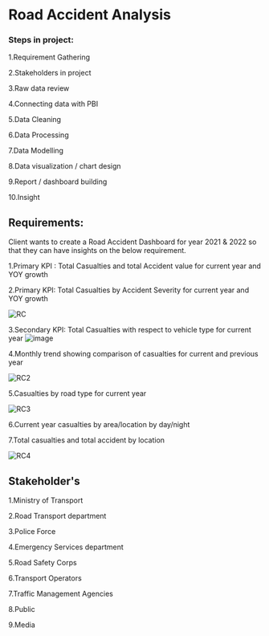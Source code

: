 
# Road Accident Analysis

### Steps in project:

1.Requirement Gathering

2.Stakeholders in project

3.Raw data review

4.Connecting data with PBI

5.Data Cleaning

6.Data Processing

7.Data Modelling

8.Data visualization / chart design

9.Report / dashboard building

10.Insight

## Requirements:

Client wants to create a Road Accident Dashboard for year 2021 & 2022 so that they can have insights on the below requirement.

1.Primary KPI : Total Casualties and total Accident value for current year and YOY growth

2.Primary KPI: Total Casualties by Accident Severity for current year and YOY growth

![RC](https://github.com/NikitaBhute18/PowerBI--Road-Accident/assets/173534395/7d7d6759-8ec5-4dbd-9953-1aeb54f5442e)


3.Secondary KPI: Total Casualties with respect to vehicle type for current year
![image](https://github.com/NikitaBhute18/PowerBI--Road-Accident/assets/173534395/f2049a42-373f-417a-9e24-38bcd704bd48)


4.Monthly trend showing comparison of casualties for current and previous year

![RC2](https://github.com/NikitaBhute18/PowerBI--Road-Accident/assets/173534395/79128118-2602-4fb7-bf1c-55c897dfadfd)

5.Casualties by road type for current year

![RC3](https://github.com/NikitaBhute18/PowerBI--Road-Accident/assets/173534395/d93d1411-56a8-40c9-805b-3767fa21adf5)


6.Current year casualties by area/location by day/night

7.Total casualties and total accident by location

![RC4](https://github.com/NikitaBhute18/PowerBI--Road-Accident/assets/173534395/37fb5b1e-68e9-4a5d-9a0a-98bafbf1b9d4)


## Stakeholder's

1.Ministry of Transport

2.Road Transport department

3.Police Force

4.Emergency Services department

5.Road Safety Corps

6.Transport Operators

7.Traffic Management Agencies

8.Public

9.Media
